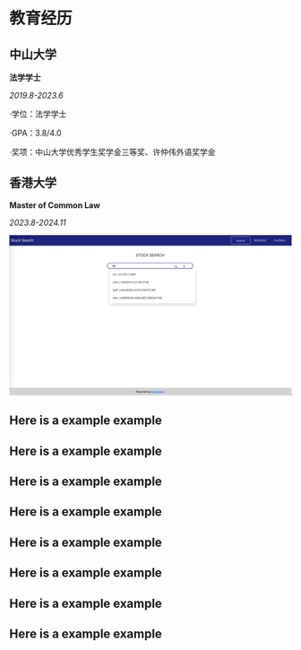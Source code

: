 # 教育经历

## 中山大学
**法学学士**

*2019.8-2023.6*

·学位：法学学士

·GPA：3.8/4.0 

·奖项：中山大学优秀学生奖学金三等奖、许仲伟外语奖学金


## 香港大学
**Master of Common Law**

*2023.8-2024.11*



![search page](https://github.com/KaltsitsPie/picx-images-hosting/raw/master/hpmepage2.lvi48mwoa.webp)

## Here is a example example

## Here is a example example

## Here is a example example

## Here is a example example

## Here is a example example

## Here is a example example

## Here is a example example

## Here is a example example
